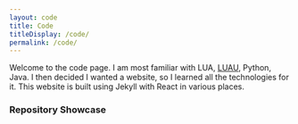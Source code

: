 ```yaml
---
layout: code
title: Code
titleDisplay: /code/
permalink: /code/
---
```

Welcome to the code page. I am most familiar with LUA, <a href="https://roblox.github.io/luau/" title="Further Reading on LUAU">LUAU</a>, Python, Java.
I then decided I wanted a website, so I learned all the technologies for it. This website is built using Jekyll with React in various places.


<h3> Repository Showcase </h3>